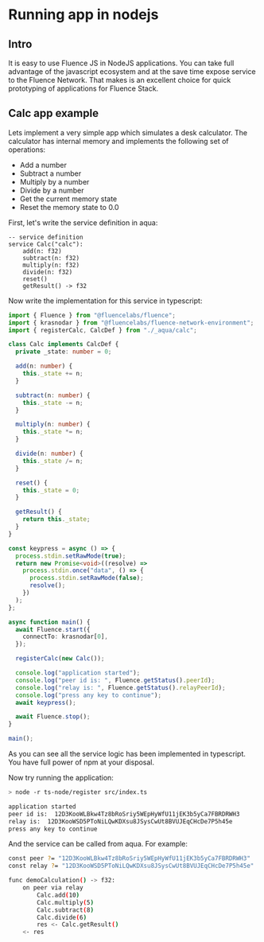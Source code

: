 # Running app in nodejs

## Intro

It is easy to use Fluence JS in NodeJS applications. You can take full advantage of the javascript ecosystem and at the save time expose service to the Fluence Network. That makes is an excellent choice for quick prototyping of applications for Fluence Stack.

## Calc app example

Lets implement a very simple app which simulates a desk calculator. The calculator has internal memory and implements the following set of operations:

* Add a number
* Subtract a number
* Multiply by a number
* Divide by a number
* Get the current memory state
* Reset the memory state to 0.0

First, let's write the service definition in aqua:

```text
-- service definition
service Calc("calc"):
    add(n: f32)
    subtract(n: f32)
    multiply(n: f32)
    divide(n: f32)
    reset()
    getResult() -> f32
```

Now write the implementation for this service in typescript:

```typescript
import { Fluence } from "@fluencelabs/fluence";
import { krasnodar } from "@fluencelabs/fluence-network-environment";
import { registerCalc, CalcDef } from "./_aqua/calc";

class Calc implements CalcDef {
  private _state: number = 0;

  add(n: number) {
    this._state += n;
  }

  subtract(n: number) {
    this._state -= n;
  }

  multiply(n: number) {
    this._state *= n;
  }

  divide(n: number) {
    this._state /= n;
  }

  reset() {
    this._state = 0;
  }

  getResult() {
    return this._state;
  }
}

const keypress = async () => {
  process.stdin.setRawMode(true);
  return new Promise<void>((resolve) =>
    process.stdin.once("data", () => {
      process.stdin.setRawMode(false);
      resolve();
    })
  );
};

async function main() {
  await Fluence.start({
    connectTo: krasnodar[0],
  });

  registerCalc(new Calc());

  console.log("application started");
  console.log("peer id is: ", Fluence.getStatus().peerId);
  console.log("relay is: ", Fluence.getStatus().relayPeerId);
  console.log("press any key to continue");
  await keypress();

  await Fluence.stop();
}

main();

```

As you can see all the service logic has been implemented in typescript. You have full power of npm at your disposal.

Now try running the application:

```bash
> node -r ts-node/register src/index.ts

application started
peer id is:  12D3KooWLBkw4Tz8bRoSriy5WEpHyWfU11jEK3b5yCa7FBRDRWH3
relay is:  12D3KooWSD5PToNiLQwKDXsu8JSysCwUt8BVUJEqCHcDe7P5h45e
press any key to continue
```

And the service can be called from aqua. For example:

```bash
const peer ?= "12D3KooWLBkw4Tz8bRoSriy5WEpHyWfU11jEK3b5yCa7FBRDRWH3"
const relay ?= "12D3KooWSD5PToNiLQwKDXsu8JSysCwUt8BVUJEqCHcDe7P5h45e"

func demoCalculation() -> f32:
    on peer via relay
        Calc.add(10)
        Calc.multiply(5)
        Calc.subtract(8)
        Calc.divide(6)
        res <- Calc.getResult()
    <- res
```

